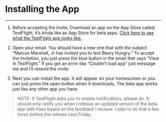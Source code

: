 # Installing the App
---
1. Before accepting the invite, Download an app on the App Store called: TestFlight. It’s kinda like an App Store for beta apps. [Click here to see what the TestFlight app looks like.](https://nie.res.netease.com/r/pic/20190626/0179f775-5bac-43d6-a4d8-17a0dcaf0f60.jpg)

2. Open your email. You should have a new one that with the subject “Marcus Marshall, Jr has invited you to test  Beary Hungry.” To  accept the invitation, you just press the blue button in the email that says “View In TestFlight.” If you get an error like “Couldn’t load app” just message me and I’ll resend the invite. 

3. Next you can install the app. It will appear on your homescreen or you can just press the open button when it downloads. The beta app works just like any other app you have.

> NOTE: If TestFlight asks you to enable notifications, please do. It should only notify you when I release an updated version of the beta app with fixes based on the feedback I recieve. I plan to do that a few times before the release next Friday.
